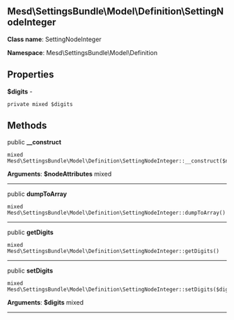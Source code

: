 Mesd\SettingsBundle\Model\Definition\SettingNodeInteger
---------------

> 

> 


**Class name**: SettingNodeInteger

**Namespace**: Mesd\SettingsBundle\Model\Definition









Properties
----------


**$digits** - 



    private mixed $digits






Methods
-------


public **__construct**

    mixed Mesd\SettingsBundle\Model\Definition\SettingNodeInteger::__construct($nodeAttributes)











**Arguments**:
**$nodeAttributes** mixed 


---


public **dumpToArray**

    mixed Mesd\SettingsBundle\Model\Definition\SettingNodeInteger::dumpToArray()












---


public **getDigits**

    mixed Mesd\SettingsBundle\Model\Definition\SettingNodeInteger::getDigits()












---


public **setDigits**

    mixed Mesd\SettingsBundle\Model\Definition\SettingNodeInteger::setDigits($digits)











**Arguments**:
**$digits** mixed 


---

